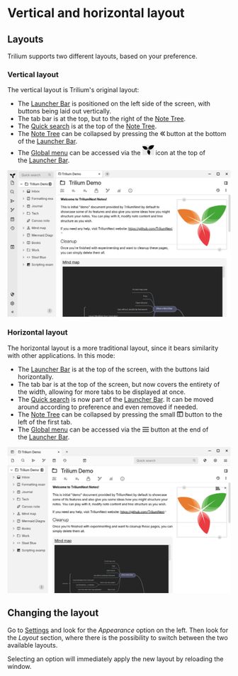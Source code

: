 # Vertical and horizontal layout
## Layouts

Trilium supports two different layouts, based on your preference.

### Vertical layout

The vertical layout is Trilium's original layout:

*   The [Launcher Bar](Launcher%20Bar.md) is positioned on the left side of the screen, with buttons being laid out vertically.
*   The tab bar is at the top, but to the right of the [Note Tree](Note%20Tree.md).
*   The [Quick search](Quick%20search.md) is at the top of the [Note Tree](Note%20Tree.md).
*   The [Note Tree](Note%20Tree.md) can be collapsed by pressing the ![](6_Vertical%20and%20horizontal%20la.png) button at the bottom of the [Launcher Bar](Launcher%20Bar.md).
*   The [Global menu](Global%20menu.md) can be accessed via the ![](5_Vertical%20and%20horizontal%20la.png) icon at the top of the [Launcher Bar](Launcher%20Bar.md).

![](4_Vertical%20and%20horizontal%20la.png)

### Horizontal layout

The horizontal layout is a more traditional layout, since it bears similarity with other applications. In this mode:

*   The [Launcher Bar](Launcher%20Bar.md) is at the top of the screen, with the buttons laid horizontally.
*   The tab bar is at the top of the screen, but now covers the entirety of the width, allowing for more tabs to be displayed at once.
*   The [Quick search](Quick%20search.md) is now part of the [Launcher Bar](Launcher%20Bar.md). It can be moved around according to preference and even removed if needed.
*   The [Note Tree](Note%20Tree.md) can be collapsed by pressing the small ![](2_Vertical%20and%20horizontal%20la.png) button to the left of the first tab.
*   The [Global menu](Global%20menu.md) can be accessed via the ![](1_Vertical%20and%20horizontal%20la.png) button at the end of the [Launcher Bar](Launcher%20Bar.md).

![](3_Vertical%20and%20horizontal%20la.png)

## Changing the layout

Go to [Settings](#root/_hidden/_lbRoot/_lbVisibleLaunchers/_lbSettings) and look for the _Appearance_ option on the left. Then look for the _Layout_ section, where there is the possibility to switch between the two available layouts.

Selecting an option will immediately apply the new layout by reloading the window.